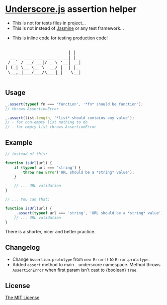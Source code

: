 # [Underscore.js][1] assertion helper

- This is not for tests files in project...
- This is not instead of [Jasmine][2] or any test framework...
* This is inline code for testing production code!

<pre>
                         _
                        | |
  __ _ ___ ___  ___ _ __| |_
 / _` / __/ __|/ _ \ '__| __|
| (_| \__ \__ \  __/ |  | |_
 \__,_|___/___/\___|_|   \__|

</pre>

## Usage

```javascript
_.assert(typeof fn === 'function', '*fn* should be function');
// throws AssertionError

_.assert(list.length, '*list* should contains any value');
// - for non-empty list nothing to do
// - for empty list throws AssertionError
```

## Example

```javascript
// instead of this:

function isUrl(url) {
    if (typeof url === 'string') {
        throw new Error('URL should be a *string* value');
    }

    // ... URL validation
}

// ... You can that:

function isUrl(url) {
    _.assert(typeof url === 'string', 'URL should be a *string* value');
    // ... URL validation
}

```

There is a shorter, nicer and better practice.

## Changelog

- Change `Assertion.prototype` from `new Error()` to `Error.prototype`.
- Added `assert` method to main `_` underscore namespace.
Method throws `AssertionError` when first param isn't cast to {boolean} `true`.

## License

[The MIT License][0]

[0]: http://piecioshka.mit-license.org
[1]: http://underscorejs.org/
[2]: http://pivotal.github.io/jasmine/
